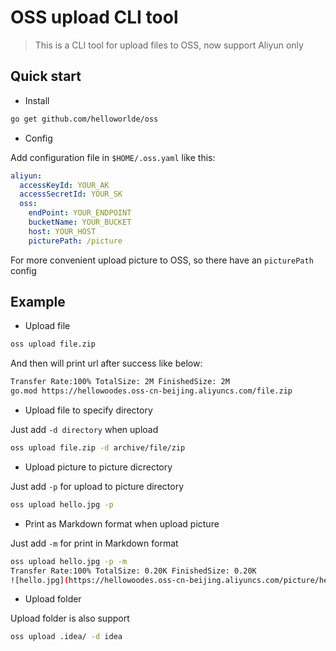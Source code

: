 # OSS upload CLI tool

> This is a CLI tool for upload files to OSS, now support Aliyun only

## Quick start

- Install

```bash
go get github.com/helloworlde/oss
```

- Config

Add configuration file in `$HOME/.oss.yaml` like this:

```yaml
aliyun:
  accessKeyId: YOUR_AK
  accessSecretId: YOUR_SK
  oss:
    endPoint: YOUR_ENDPOINT
    bucketName: YOUR_BUCKET
    host: YOUR_HOST
    picturePath: /picture
```

For more convenient upload picture to OSS, so there have an `picturePath` config

## Example

- Upload file

```bash
oss upload file.zip
```

And then will print url after success like below:

```bash
Transfer Rate:100% TotalSize: 2M FinishedSize: 2M
go.mod https://hellowoodes.oss-cn-beijing.aliyuncs.com/file.zip
```

- Upload file to specify directory 

Just add `-d directory` when upload 

```bash
oss upload file.zip -d archive/file/zip
```

- Upload picture to picture dicrectory

Just add `-p` for upload to picture directory

```bash
oss upload hello.jpg -p
```

- Print as Markdown format when upload picture

Just add `-m` for print in Markdown format

```bash
oss upload hello.jpg -p -m
Transfer Rate:100% TotalSize: 0.20K FinishedSize: 0.20K
![hello.jpg](https://hellowoodes.oss-cn-beijing.aliyuncs.com/picture/hello.jpg)
```

- Upload folder

Upload folder is also support

```bash
oss upload .idea/ -d idea
```
